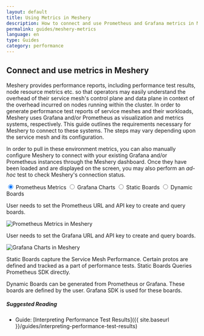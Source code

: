 ```yaml
---
layout: default
title: Using Metrics in Meshery
description: How to connect and use Prometheus and Grafana metrics in Meshery
permalink: guides/meshery-metrics
language: en
type: Guides
category: performance
---
```


## Connect and use metrics in Meshery

Meshery provides performance reports, including performance test results, node resource metrics etc. so that operators may easily understand the overhead of their service mesh's control plane and data plane in context of the overhead incurred on nodes running within the cluster. In order to generate performance test reports of service meshes and their workloads, Meshery uses Grafana and/or Prometheus as visualization and metrics systems, respectively. This guide outlines the requirements necessary for Meshery to connect to these systems. The steps may vary depending upon the service mesh and its configuration.

In order to pull in these environment metrics, you can also manually configure Meshery to connect with your existing Grafana and/or Prometheus instances through the Meshery dashboard. Once they have been loaded and are displayed on the screen, you may also perform an _ad-hoc_ test to check Meshery's connection status.

<main>
  
  <input id="tab1" type="radio" name="tabs" checked>
  <label for="tab1">Prometheus Metrics</label>
    
  <input id="tab2" type="radio" name="tabs">
  <label for="tab2">Grafana Charts</label>
    
  <input id="tab3" type="radio" name="tabs">
  <label for="tab3">Static Boards</label>
    
  <input id="tab4" type="radio" name="tabs">
  <label for="tab4">Dynamic Boards</label>
    
  <section class="tabbed" id="content1">
    <p>User needs to set the Prometheus URL and API key to create and query boards.</p>
    <img src="{{ site.baseurl }}/assets/img/architecture/PrometheusCharts.svg" 
      alt="Prometheus Metrics in Meshery" />

  </section>
    
  <section class="tabbed" id="content2">
    <p>User needs to set the Grafana URL and API key to create and query boards.</p>
    <img src="{{ site.baseurl }}/assets/img/architecture/GrafanaBoards.svg"
      alt="Grafana Charts in Meshery" />

  </section>
    
  <section id="content3">
    <p>
      Static Boards capture the Service Mesh Performance. Certain protos are defined and tracked as a part of performance tests. Static Boards Queries Prometheus SDK directly.
    </p>
  </section>
    
  <section id="content4">
    <p>
      Dynamic Boards can be generated from Prometheus or Grafana. These boards are defined by the user. Grafana SDK is used for these boards.
    </p>

  </section>
    
</main>

<!-- ## Tutorial Guide

Connect Meshery to your Grafana and Prometheus instances to enable enhanced service mesh performance management. Deploy a service mesh and any available sample application

Retreive the IP address of your Minikube cluster by executing:

 <pre class="codeblock-pre">
 <div class="codeblock"><div class="clipboardjs">
 minikube ip
 172.17.0.2
 </div></div>
 </pre>

* Set up Grafana and/or Prometheus:
1. [Connect Meshery to metric systems](#connect-meshery-to-metric-systems)
2. [Connect Meshery to metric systems using Minikube](#Connect-Meshery-to-metric-systems-using-Minikube)

* Expose the service metric ports - The service ports of Grafana and Prometheus need to be exposed in order for Meshery to connect to and interact with these visualizations and metrics systems.
* Access the port assigned to the metric service
* [Run Performance tests](#run-performance-tests)


### **Connect Meshery to metric systems**

#### 1. Using kubectl, edit the Grafana and Prometheus services in the *Istio-system* namespace:

```sh
kubectl edit svc grafana -n istio-system
```

#### 2. Change specification type

By default, the service specification types, like Grafana is configured to `ClusterIP`. You can change it to `NodePort` by executing:

 <pre class="codeblock-pre">
 <div class="codeblock"><div class="clipboardjs">
 kubectl patch svc prometheus -p '{"spec": {"type": "NodePort"}}' -n istio-system
 </div></div>
 </pre>

#### 3. Get the newly assigned port for your chosen service

Run:
```
kubectl get svc grafana -n istio-system
```

Example output:
```
NAME      TYPE       CLUSTER-IP      EXTERNAL-IP   PORT(S)          AGE
grafana   NodePort   10.100.67.144   <none>        3000:30188/TCP   3d11h
```

#### 4. Access the service port

 <pre class="codeblock-pre">
 <div class="codeblock"><div class="clipboardjs">
 http://172.17.0.2:30822
 </div></div>
 </pre>

###### 2. Expose the service

By default, the service specification types, like Prometheus, Grafana, and the `productpage`, are configured to **ClusterIP**. You can change it to **NodePort** by replacing *service spec type* with the spec you wish to run and executing:

 <pre class="codeblock-pre">
 <div class="codeblock"><div class="clipboardjs">
 kubectl patch svc grafana -p '{"spec": {"type": "NodePort"}}' -n istio-system
 </div></div>
 </pre>

### **Expose Grafana service**

* Get the NodePort of Grafana service using below command

```
kubectl describe services grafana -n istio-system|grep NodePort

o/p:NodePort:  http  32130/TCP
```

* Find the Grafana endpoint

The Grafana endpoint will be *http://$MINIKUBE_IP:NODE_PORT*

 <pre class="codeblock-pre">
 <div class="codeblock"><div class="clipboardjs">
 http://172.17.0.2:32130
 </div></div>
 </pre>

<a href="{{ site.baseurl }}/assets/img/meshery-metrics/grafana-server-settings.png">
  <img style="width:500px;" src="{{ site.baseurl }}/assets/img/meshery-metrics/grafana-server-settings.png" />
</a>

### **Expose Prometheus service**

Meshery allows you to expose Prometheus as a service with a single click. You can do this:
- [Through the Meshery UI](#meshery-ui)
- Alternatively, you can also attempt [Manual Integration](#manual-steps)

#### **Meshery UI**

Meshery auto-discovers all Prometheus instances available on your local system and will offer you a list of options to choose from. You can select the Prometheus Server that you wish to employ.


<a href="{{ site.baseurl }}/assets/img/meshery-metrics/prometheus-settings.png">
  <img style="width:500px;" src="{{ site.baseurl }}/assets/img/meshery-metrics/prometheus-settings.png" />
</a>

Meshery also provides you the option of simply pasting in your Prometheus queries:

- Navigate to the management page for Istio on the Meshery UI
- Click on <i class="fas fa-caret-right fa-lg"></i>, located under **Apply Custom Configuration**
- Paste in your Prometherus query. Click on <i class="fas fa-caret-right fa-lg"></i>

<a href="{{ site.baseurl }}/assets/img/meshery-metrics/prometheus-query.png">
  <img style="width:500px;" src="{{ site.baseurl }}/assets/img/meshery-metrics/prometheus-query.png" />
</a>

#### **Manual Steps**

* Get the NodePort of Prometheus service by executing:

 <pre class="codeblock-pre">
 <div class="codeblock"><div class="clipboardjs">
 kubectl patch svc grafana -p '{"spec": {"type": "NodePort"}}' -n book-info
 </div></div>
 </pre>

* Find the Prometheus endpoint

The Prometheus endpoint will be *http://$MINIKUBE_IP:NODE_PORT*

```
http://172.17.0.2:30822
```

#### **Expose Istio BookInfo sample app `productpage` service**

* Get the NodePort of `productpage` service by executing:

```
kubectl describe services productpage -n book-info|grep NodePort

NodePort:  http  30535/TCP
```

* Find the `productpage` endpoint

The `productpage` endpoint will be http://$MINIKUBE_IP:NODE_PORT

 <pre class="codeblock-pre">
 <div class="codeblock"><div class="clipboardjs">
 http://172.17.0.2:30535/productpage
 </div></div>
 </pre>

#### **Run Performance Tests**

After successfully setting up a connection between your metric service and Meshery, you may proceed to run performance tests by navigating to the Performance Test tab on Meshery:

<a href="{{ site.baseurl }}/assets/img/performance-management/performance-meshery.png"><img style="width:450px;padding-top:5px;" src="{{ site.baseurl }}/assets/img/performance-management/performance-meshery.png" /></a>

**Run Test Results**

<a href="{{ site.baseurl }}/assets/img/performance-management/meshery-and-grafana.png"><img style="width:450px;padding-top:5px;" src="{{ site.baseurl }}/assets/img/performance-management/meshery-and-grafana.png" /></a> -->

##### Suggested Reading

- Guide: [Interpreting Performance Test Results]({{ site.baseurl }}/guides/interpreting-performance-test-results)

